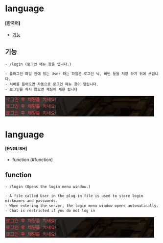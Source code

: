 # language

#### [한국어]
- [기능](#기능)

## 기능

```
- /login (로그인 메뉴 창을 엽니다.)
```
```
- 플러그인 파일 안에 있는 User 라는 파일은 로그인 닉, 비번 등을 저장 하기 위에 쓰입니다.
- 서버를 들어오면 자동으로 로그인 메뉴 창이 열립니다.
- 로그인을 하지 않으면 채팅이 제한 됩니다
```
![png](resource/Chat-Restrictions.png)

# language

#### [ENGLISH]
- function (#function)

## function

```
- /login (Opens the login menu window.)
```
```
- A file called User in the plug-in file is used to store login nicknames and passwords.
- When entering the server, the login menu window opens automatically.
- Chat is restricted if you do not log in
```
![png](resource/Chat-Restrictions.png)
